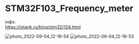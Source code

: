 # STM32F103_Frequency_meter
інфо:  
https://istarik.ru/blog/stm32/124.html

![photo_2022-09-04_12-16-54](https://user-images.githubusercontent.com/74230330/188306449-e5c529dd-3ea6-41e2-9bf9-046182b90b99.jpg)
![photo_2022-09-04_12-16-53](https://user-images.githubusercontent.com/74230330/188306451-ec37130f-4766-4d3d-948c-b61291ff2bdf.jpg)
